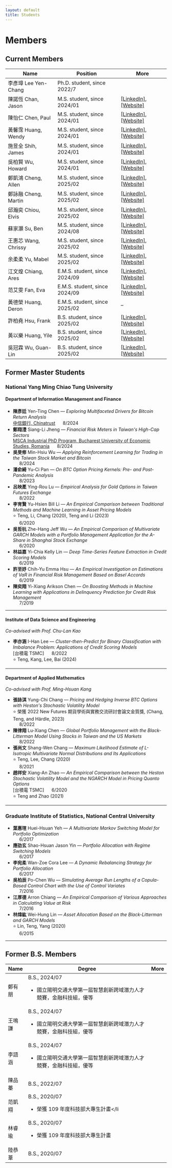 ```yaml
---
layout: default
title: Students
---
```



# Members

## Current Members


| Name | Position | More|
|----|-------|---|
|李彥璋 Lee Yen-Chang| Ph.D. student, since 2022/7 ||
| 陳諾恆 Chan, Jason|M.S. student, since 2024/01 |[[LinkedIn]](https://www.linkedin.com/in/%E8%AB%BE%E6%81%86-%E9%99%B3-83965a326/), [[Website]](https://channokhang.github.io/) |
| 陳怡仁 Chen, Paul |M.S. student, since 2024/01| [[LinkedIn]](https://www.linkedin.com/public-profile/settings?trk=d_flagship3_profile_self_view_public_profile), [[Website]](https://pauljkk.github.io/)  |
| 黃馨霈 Huang, Wendy | M.S. student, since 2024/01 | [[LinkedIn]](https://www.linkedin.com/in/%E9%A6%A8%E9%9C%88-%E9%BB%83-11b46426b/), [[Website]](https://hsin456.github.io/) |
| 施昱全 Shih, James | M.S. student, since 2024/01 | [[LinkedIn]](http://linkedin.com/in/昱全-施-735a5620b), [[Website]](https://shih95286.github.io/) |
| 吳柏賢 Wu, Howard | M.S. student, since 2024/01 | [[LinkedIn]](https://www.linkedin.com/in/%E6%9F%8F%E8%B3%A2-%E5%90%B3-b1298a325/), [[Website]](https://howardwuwu.github.io/io/IO.html) |
| 鄭凱鴻 Cheng, Allen | M.S. student, since 2025/02 | [[LinkedIn]](https://www.linkedin.com/in/kaihong-zheng-66a105355/), [[Website]](https://kaihongzheng.github.io/) |
| 鄭詠融 Cheng, Martin | M.S. student, since 2025/02 | [[LinkedIn]](https://www.linkedin.com/in/yung-jung-cheng-8242a913a/), [[Website]](https://wdianrdk.github.io/) |
| 邱瀚奕 Chiou, Elvis | M.S. student, since 2025/02 | [[LinkedIn]](https://pse.is/78kyba), [[Website]](https://elvis0910607.github.io/personalwebsite/self.html) |
| 蘇家灝 Su, Ben | M.S. student, since 2024/08 | [[LinkedIn]](https://www.linkedin.com/in/ben--soo/), [[Website]](https://ben-soo.github.io/BenSoo/) |
| 王惠芯 Wang, Chrissy | M.S. student, since 2025/02 | [[LinkedIn]](https://www.linkedin.com/in/chrissywangxiv/), [[Website]](https://chrissyxiv.github.io/) |
| 余柔柔 Yu, Mabel | M.S. student, since 2025/02 | [[LinkedIn]](https://www.linkedin.com/in/mabelrryu/), [[Website]](https://yurourou1998.github.io/mabel.github.io/) |
| 江文煌 Chiang, Ares | E.M.S. student, since 2024/09 | [[LinkedIn]](https://www.linkedin.com/in/ares-jiang-2a3816354/), [[Website]](https://jiang-wen-hwang.github.io/) |
| 范艾雯 Fan, Eva | E.M.S. student, since 2024/09 | [[LinkedIn]](https://www.linkedin.com/in/%E8%89%BE%E9%9B%AF-%E8%8C%83-b87380289/), [[Website]](https://evan7352.github.io/) |
| 黃德榮 Huang, Deron | E.M.S. student, since 2025/02 | – |
| 許柏堯 Hsu, Frank | B.S. student, since 2025/02 | [[LinkedIn]](https://www.linkedin.com/in/pyhsu-%E8%A8%B1-405a73327/), [[Website]](https://frankhsu-imf.github.io/) |
| 黃以樂 Huang, Yile | B.S. student, since 2025/02 | [[LinkedIn]](https://www.linkedin.com/in/%E4%BB%A5%E6%A8%82-%E9%BB%83-780a01355/), [[Website]](https://yile0130.github.io/) |
| 吳冠霖 Wu, Guan-Lin | B.S. student, since 2025/02 | [[LinkedIn]](https://www.linkedin.com/in/%E5%86%A0%E9%9C%96-%E5%90%B3-ab3760346/), [[Website]](https://guanlinwu1126.github.io/GuanLinWU.github.io/) |


## Former Master Students


### National Yang Ming Chiao Tung University

#### Department of Information Management and Finance

- **陳彥廷** Yen-Ting Chen — *Exploring Multifaceted Drivers for Bitcoin Return Analysis*  
  [中信銀行, Chinatrust](https://www.ctbcbank.com/twrbo/zh_tw/index.html) &nbsp;&nbsp;&nbsp;&nbsp; 8/2024  
- **鄭翔澧** Siang-Li Jheng — *Financial Risk Meters in Taiwan's High-Cap Sectors*  
  [MSCA Industrial PhD Program, Bucharest University of Economic Studies, Romania](https://ida.ase.ro) &nbsp;&nbsp;&nbsp;&nbsp; 8/2024  
- **吳旻修** Min-Hsiu Wu — *Applying Reinforcement Learning for Trading in the Taiwan Stock Market and Bitcoin*  
  &nbsp;&nbsp;&nbsp;&nbsp; 8/2024  
- **潘俞綺** Yu-Ci Pan — *On BTC Option Pricing Kernels: Pre- and Post-Pandemic Analysis*  
  &nbsp;&nbsp;&nbsp;&nbsp; 8/2023  
- **呂映葇** Ying-Rou Lu — *Empirical Analysis for Gold Options in Taiwan Futures Exchange*  
  &nbsp;&nbsp;&nbsp;&nbsp; 8/2022  
- **李育賢** Yu-Hsien Bill Li — *An Empirical Comparison between Traditional Methods and Machine Learning in Asset Pricing Models*  
  ⭐ Teng, Li, Chang (2020), Teng and Li (2023)  
  &nbsp;&nbsp;&nbsp;&nbsp; 6/2020  
- **吳哲杭** Zhe-Hang Jeff Wu — *An Empirical Comparison of Multivariate GARCH Models with a Portfolio Management Application for the A-Share in Shanghai Stock Exchange*  
  &nbsp;&nbsp;&nbsp;&nbsp; 6/2020  
- **林益嘉** Yi-Chia Kelly Lin — *Deep Time-Series Feature Extraction in Credit Scoring Models*  
  &nbsp;&nbsp;&nbsp;&nbsp; 6/2019  
- **許至妤** Chih-Yu Emma Hsu — *An Empirical Investigation on Estimations of VaR in Financial Risk Management Based on Basel Accords*  
  &nbsp;&nbsp;&nbsp;&nbsp; 6/2019  
- **陳奕翔** Yi-Xiang Arikson Chen — *On Boosting Methods in Machine Learning with Applications in Delinquency Prediction for Credit Risk Management*  
  &nbsp;&nbsp;&nbsp;&nbsp; 7/2019  

---

#### Institute of Data Science and Engineering  
*Co-advised with Prof. Chu-Lan Kao*

- **李亦涵** I-Han Lee — *Cluster-then-Predict for Binary Classification with Imbalance Problem: Applications of Credit Scoring Models*  
  [台積電 TSMC] &nbsp;&nbsp;&nbsp;&nbsp; 8/2022  
  ⭐ Teng, Kang, Lee, Bai (2024)  

---

#### Department of Applied Mathematics  
*Co-advised with Prof. Ming-Hsuan Kang*

- **張詠淇** Yung-Chi Chang — *Pricing and Hedging Inverse BTC Options with Heston's Stochastic Volatility Model*  
  ⭐ 榮獲 2022 New Futures 期貨學術與實務交流研討會論文金質獎, (Chang, Teng, and Härdle, 2023)  
  &nbsp;&nbsp;&nbsp;&nbsp; 8/2022  
- **陳律翔** Lu-Xiang Chen — *Global Portfolio Management with the Black-Litterman Model Using Stocks in Taiwan and the US Markets*  
  &nbsp;&nbsp;&nbsp;&nbsp; 8/2022  
- **張尚文** Shang-Wen Chang — *Maximum Likelihood Estimate of $L$-Isotropic Multivariate Normal Distributions and Its Applications*  
  ⭐ Teng, Lee, Chang (2020)  
  &nbsp;&nbsp;&nbsp;&nbsp; 8/2021  
- **趙祥安** Xiang-An Zhao — *An Empirical Comparison between the Heston Stochastic Volatility Model and the NGARCH Model in Pricing Quanto Options*  
  [台積電 TSMC] &nbsp;&nbsp;&nbsp;&nbsp; 6/2020  
  ⭐ Teng and Zhao (2021)  

---

### Graduate Institute of Statistics, National Central University

- **葉惠瑄** Huei-Hsuan Yeh — *A Multivariate Markov Switching Model for Portfolio Optimization*  
  &nbsp;&nbsp;&nbsp;&nbsp; 6/2017  
- **應劭玄** Shao-Hsuan Jason Yin — *Portfolio Allocation with Regime Switching Models*  
  &nbsp;&nbsp;&nbsp;&nbsp; 6/2017  
- **李宛柔** Wan-Zoe Cora Lee — *A Dynamic Rebalancing Strategy for Portfolio Allocation*  
  &nbsp;&nbsp;&nbsp;&nbsp; 6/2017  
- **吳柏辰** Po-Chen Wu — *Simulating Average Run Lengths of a Copula-Based Control Chart with the Use of Control Variates*  
  &nbsp;&nbsp;&nbsp;&nbsp; 7/2016  
- **江厚德** Arron Chiang — *An Empirical Comparison of Various Approaches in Calculating Value at Risk*  
  &nbsp;&nbsp;&nbsp;&nbsp; 7/2016  
- **林煒紘** Wei-Hung Lin — *Asset Allocation Based on the Black-Litterman and GARCH Models*  
  ⭐ Lin, Teng, Yang (2020)  
  &nbsp;&nbsp;&nbsp;&nbsp; 6/2015  

---

## Former B.S. Members


| Name | Degree     | More| 
|----|------|----|
| 鄭有朋 |B.S., 2024/07 <ul><li>國立陽明交通大學第一屆智慧創新跨域潛力人才競賽，金融科技組，優等</li></ul> |  |
| 王鳴謙 | B.S., 2024/07 <ul><li>國立陽明交通大學第一屆智慧創新跨域潛力人才競賽，金融科技組，優等</li></ul> |  |
| 李語涵 | B.S., 2024/07 <ul><li>國立陽明交通大學第一屆智慧創新跨域潛力人才競賽，金融科技組，優等</li></ul> |  |
| 陳品蓁 | B.S., 2022/07  |  |
| 范凱翔 | B.S., 2020/07 <ul><li>榮獲 109 年度科技部大專生計畫</li</ul> |  |
| 林睿瑜 | B.S., 2020/07 <ul><li>榮獲 109 年度科技部大專生計畫</li></ul> |  |
| 陸恭葦 | B.S., 2020/07  |  |


